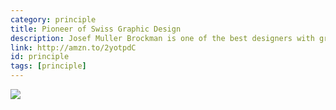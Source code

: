 ```yaml
---
category: principle
title: Pioneer of Swiss Graphic Design
description: Josef Muller Brockman is one of the best designers with grid and typography.
link: http://amzn.to/2yotpdC
id: principle
tags: [principle]
---
```

<a target="_blank"  href="https://www.amazon.com/gp/product/3037784687/ref=as_li_tl?ie=UTF8&camp=1789&creative=9325&creativeASIN=3037784687&linkCode=as2&tag=compassofdesi-20&linkId=6ed3fb37f40d019f25d19ae880ce41a8"><img border="0" src="//ws-na.amazon-adsystem.com/widgets/q?_encoding=UTF8&MarketPlace=US&ASIN=3037784687&ServiceVersion=20070822&ID=AsinImage&WS=1&Format=_SL250_&tag=compassofdesi-20" ></a><img src="//ir-na.amazon-adsystem.com/e/ir?t=compassofdesi-20&l=am2&o=1&a=3037784687" width="1" height="1" border="0" alt="" style="border:none !important; margin:0px !important;" />
